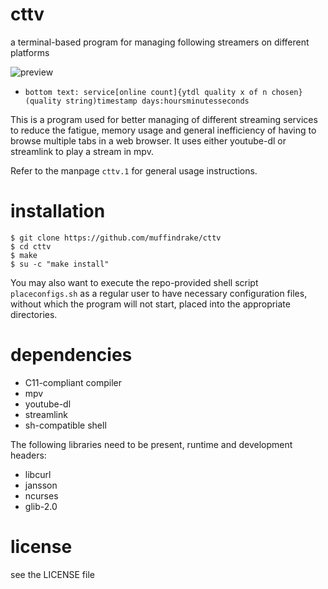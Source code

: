 # cttv
a terminal-based program for managing following streamers on different platforms

![preview](https://i.imgur.com/3tBvWp1.png)
- `bottom text: service[online count]{ytdl quality x of n chosen}(quality string)timestamp days:hoursminutesseconds`

This is a program used for better managing of different streaming
services to reduce the fatigue, memory usage and general inefficiency of having
to browse multiple tabs in a web browser.
It uses either youtube-dl or streamlink to play a stream in mpv.

Refer to the manpage `cttv.1` for general usage instructions.

# installation

```
$ git clone https://github.com/muffindrake/cttv
$ cd cttv
$ make
$ su -c "make install"
```

You may also want to execute the repo-provided shell script `placeconfigs.sh`
as a regular user to have necessary configuration files, without which the
program will not start, placed into the appropriate directories.

# dependencies
- C11-compliant compiler
- mpv
- youtube-dl
- streamlink
- sh-compatible shell

The following libraries need to be present, runtime and development headers:
- libcurl
- jansson
- ncurses
- glib-2.0

# license
see the LICENSE file
